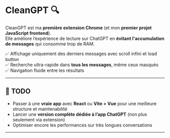 # CleanGPT 🔍

CleanGPT est ma **première extension Chrome** (et mon **premier projet JavaScript frontend**).  
Elle améliore l’expérience de lecture sur ChatGPT en **évitant l'accumulation de messages** qui consomme trop de RAM.

✅ Affichage uniquement des derniers messages avec scroll infini et load button  
✅ Recherche ultra-rapide dans **tous les messages**, même ceux masqués  
✅ Navigation fluide entre les résultats

---

## 🚧 TODO

- Passer à une **vraie app** avec **React** ou **Vite + Vue** pour une meilleure structure et maintenabilité
- Lancer une **version complète dédiée à l’app ChatGPT** (non plus seulement via extension)
- Optimiser encore les performances sur très longues conversations

---
